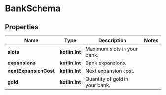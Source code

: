 
# BankSchema

## Properties
Name | Type | Description | Notes
------------ | ------------- | ------------- | -------------
**slots** | **kotlin.Int** | Maximum slots in your bank. | 
**expansions** | **kotlin.Int** | Bank expansions. | 
**nextExpansionCost** | **kotlin.Int** | Next expansion cost. | 
**gold** | **kotlin.Int** | Quantity of gold in your bank. | 



